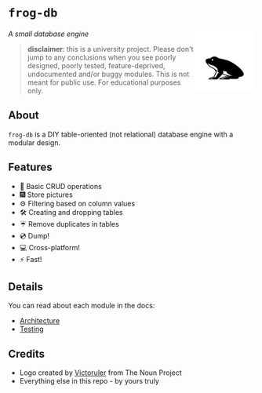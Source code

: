 # `frog-db`

<img align="right" width="125" height="125" src="./img/logo.svg">

_A small database engine_

> **disclaimer**: this is a university project. Please don't jump to any conclusions when you see
> poorly designed, poorly tested, feature-deprived, undocumented and/or buggy modules.
> This is not meant for public use. For educational purposes only.

## About

`frog-db` is a DIY table-oriented (not relational) database engine with a modular design.

## Features

- :floppy_disk: Basic CRUD operations
- :fireworks: Store pictures
- :gear: Filtering based on column values
- :hammer_and_wrench: Creating and dropping tables
- :umbrella: Remove duplicates in tables
- :cd: Dump!
- :computer: Cross-platform!
- :zap: Fast!

## Details

You can read about each module in the docs:

- [Architecture](./docs/architecture.md)
- [Testing](./docs/testing.md)

## Credits

- Logo created by [Victoruler](https://thenounproject.com/victorulerz/) from The Noun Project
- Everything else in this repo - by yours truly
